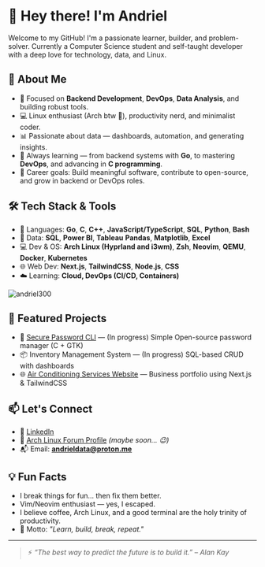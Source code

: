 # 👋 Hey there! I'm Andriel

Welcome to my GitHub! I'm a passionate learner, builder, and problem-solver. Currently a Computer Science student and self-taught developer with a deep love for technology, data, and Linux.

## 🚀 About Me

- 🎯 Focused on **Backend Development**, **DevOps**, **Data Analysis**, and building robust tools.
- 💻 Linux enthusiast (Arch btw 🚀), productivity nerd, and minimalist coder.
- 📊 Passionate about data — dashboards, automation, and generating insights.
- 🌱 Always learning — from backend systems with **Go**, to mastering **DevOps**, and advancing in **C programming**.
- 🎯 Career goals: Build meaningful software, contribute to open-source, and grow in backend or DevOps roles.

## 🛠️ Tech Stack & Tools

- 🔧 Languages: **Go**, **C**, **C++**, **JavaScript/TypeScript**, **SQL**, **Python**, **Bash**
- 🧠 Data: **SQL**, **Power BI**, **Tableau** **Pandas**, **Matplotlib**, **Excel**
- 💻 Dev & OS: **Arch Linux (Hyprland and i3wm)**, **Zsh**, **Neovim**, **QEMU**, **Docker**, **Kubernetes**
- 🌐 Web Dev: **Next.js**, **TailwindCSS**, **Node.js**, **CSS**
- ☁️ Learning: **Cloud, DevOps (CI/CD, Containers)**
<p><img align="center" src="https://github-readme-stats.vercel.app/api/top-langs?username=andriel300&show_icons=true&locale=en&layout=compact" alt="andriel300" /></p>

## 🌟 Featured Projects

- 🔐 [Secure Password CLI](https://github.com/andriel300/secure-password-cli) — (In progress) Simple Open-source password manager (C + GTK)
- 📦 Inventory Management System — (In progress) SQL-based CRUD with dashboards
- 🌐 [Air Conditioning Services Website](https://github.com/andriel300/refrigeracao-website) — Business portfolio using Next.js & TailwindCSS

## 📫 Let's Connect

- 💼 [LinkedIn](https://www.linkedin.com/in/andrieljose/)
- 🐧 [Arch Linux Forum Profile](#) *(maybe soon... 😉)*
- 📬 Email: **andrieldata@proton.me**

## 💡 Fun Facts

- I break things for fun... then fix them better.
- Vim/Neovim enthusiast — yes, I escaped.
- I believe coffee, Arch Linux, and a good terminal are the holy trinity of productivity.
- 🚀 Motto: *"Learn, build, break, repeat."*

---

> ⚡ *“The best way to predict the future is to build it.” – Alan Kay*
